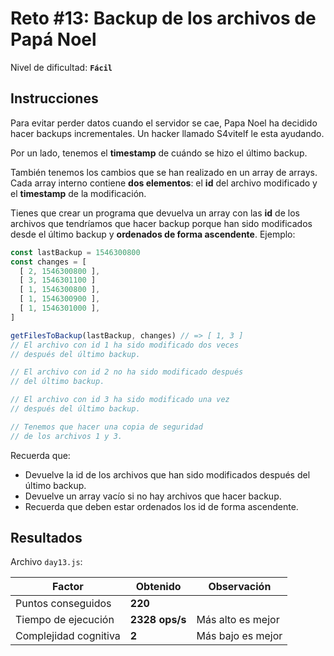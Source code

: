 # Reto #13: Backup de los archivos de Papá Noel

Nivel de dificultad: **`Fácil`**

## Instrucciones

Para evitar perder datos cuando el servidor se cae, Papa Noel ha decidido hacer backups incrementales. Un hacker llamado S4vitelf le esta ayudando.

Por un lado, tenemos el **timestamp** de cuándo se hizo el último backup.

También tenemos los cambios que se han realizado en un array de arrays. Cada array interno contiene **dos elementos**: el **id** del archivo modificado y el **timestamp** de la modificación.

Tienes que crear un programa que devuelva un array con las **id** de los archivos que tendríamos que hacer backup porque han sido modificados desde el último backup y **ordenados de forma ascendente**. Ejemplo:

``` javascript
const lastBackup = 1546300800
const changes = [
  [ 2, 1546300800 ],
  [ 3, 1546301100 ]
  [ 1, 1546300800 ],
  [ 1, 1546300900 ],
  [ 1, 1546301000 ],
]

getFilesToBackup(lastBackup, changes) // => [ 1, 3 ]
// El archivo con id 1 ha sido modificado dos veces
// después del último backup.

// El archivo con id 2 no ha sido modificado después
// del último backup.

// El archivo con id 3 ha sido modificado una vez
// después del último backup.

// Tenemos que hacer una copia de seguridad
// de los archivos 1 y 3.
```

Recuerda que:

* Devuelve la id de los archivos que han sido modificados después del último backup.
* Devuelve un array vacío si no hay archivos que hacer backup.
* Recuerda que deben estar ordenados los id de forma ascendente.

## Resultados

Archivo `day13.js`:

| Factor | Obtenido | Observación |
| ------ | ------ | ------ |
| Puntos conseguidos | **220** |  |
| Tiempo de ejecución | **2328 ops/s** | Más alto es mejor
| Complejidad cognitiva | **2** | Más bajo es mejor
